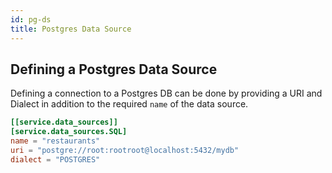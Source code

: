 ```yaml
---
id: pg-ds
title: Postgres Data Source
---
```


## Defining a Postgres Data Source

Defining a connection to a Postgres DB can be done by providing a URI and Dialect in addition to the required `name` of the data source.

```toml
[[service.data_sources]]
[service.data_sources.SQL]
name = "restaurants"
uri = "postgre://root:rootroot@localhost:5432/mydb"
dialect = "POSTGRES"
```
